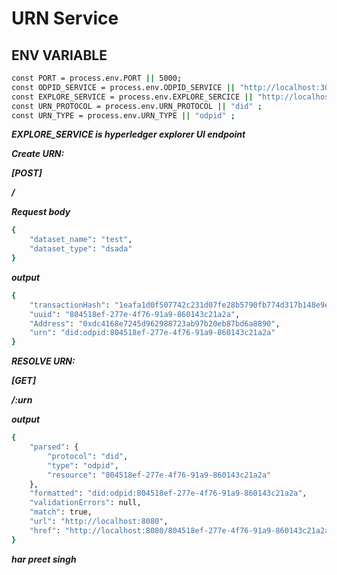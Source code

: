 # URN Service

## ENV VARIABLE

```sh
const PORT = process.env.PORT || 5000;
const ODPID_SERVICE = process.env.ODPID_SERVICE || "http://localhost:3000";
const EXPLORE_SERVICE = process.env.EXPLORE_SERCICE || "http://localhost:8080";
const URN_PROTOCOL = process.env.URN_PROTOCOL || "did" ;
const URN_TYPE = process.env.URN_TYPE || "odpid" ;
```
***EXPLORE_SERVICE is hyperledger explorer UI endpoint***

***Create URN:***

***[POST]***

***/***

***Request body***

```sh
{
	"dataset_name": "test",
	"dataset_type": "dsada"
}
```

***output*** 

```sh
{
    "transactionHash": "1eafa1d0f507742c231d07fe28b5790fb774d317b148e9e7df82320239e36c12",
    "uuid": "804518ef-277e-4f76-91a9-860143c21a2a",
    "Address": "0xdc4168e7245d962988723ab97b20eb87bd6a8890",
    "urn": "did:odpid:804518ef-277e-4f76-91a9-860143c21a2a"
}
```


***RESOLVE URN:*** 

***[GET]***

***/:urn***

***output***

```sh
{
    "parsed": {
        "protocol": "did",
        "type": "odpid",
        "resource": "804518ef-277e-4f76-91a9-860143c21a2a"
    },
    "formatted": "did:odpid:804518ef-277e-4f76-91a9-860143c21a2a",
    "validationErrors": null,
    "match": true,
    "url": "http://localhost:8080",
    "href": "http://localhost:8080/804518ef-277e-4f76-91a9-860143c21a2a"
}
```

***har preet singh***